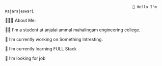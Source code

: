                                                               👋 Hello I'm Rajarajeswari




👨🏻‍💻 About Me:

👨‍💻 I'm a student at anjalai ammal mahalingam engineering college.

🔭 I’m currently working on Something Intresting.

🌱 I’m currently learning FULL Stack

👯 I’m looking for job




<!---
RAJIE11/RAJIE11 is a ✨ special ✨ repository because its `README.md` (this file) appears on your GitHub profile.
You can click the Preview link to take a look at your changes.
--->
